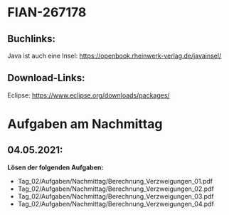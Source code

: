 # FIAN-267178

## Buchlinks:
Java ist auch eine Insel: https://openbook.rheinwerk-verlag.de/javainsel/


## Download-Links:
Eclipse: https://www.eclipse.org/downloads/packages/


# Aufgaben am Nachmittag
## 04.05.2021:
**Lösen der folgenden Aufgaben:**
* Tag_02/Aufgaben/Nachmittag/Berechnung_Verzweigungen_01.pdf  
* Tag_02/Aufgaben/Nachmittag/Berechnung_Verzweigungen_02.pdf 
* Tag_02/Aufgaben/Nachmittag/Berechnung_Verzweigungen_03.pdf 
* Tag_02/Aufgaben/Nachmittag/Berechnung_Verzweigungen_04.pdf    

